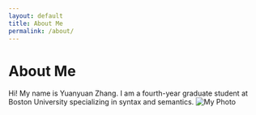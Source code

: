 ```yaml
---
layout: default
title: About Me
permalink: /about/
---
```


# About Me

Hi! My name is Yuanyuan Zhang. I am a fourth-year graduate student at Boston University specializing in syntax and semantics.
![My Photo](/assets/my-photo.jpg)

